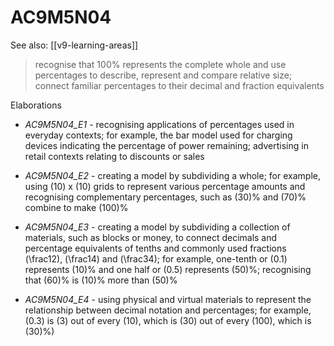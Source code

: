 
# AC9M5N04 

See also: [[v9-learning-areas]]

> recognise that 100% represents the complete whole and use percentages to describe, represent and compare relative size; connect familiar percentages to their decimal and fraction equivalents

Elaborations


- _AC9M5N04_E1_ - recognising applications of percentages used in everyday contexts; for example, the bar model used for charging devices indicating the percentage of power remaining; advertising in retail contexts relating to discounts or sales

- _AC9M5N04_E2_ - creating a model by subdividing a whole; for example, using \(10\) x \(10\) grids to represent various percentage amounts and recognising complementary percentages, such as \(30\)% and \(70\)% combine to make \(100\)%

- _AC9M5N04_E3_ - creating a model by subdividing a collection of materials, such as blocks or money, to connect decimals and percentage equivalents of tenths and commonly used fractions \(\frac12\), \(\frac14\) and \(\frac34\); for example, one-tenth or \(0.1\) represents \(10\)% and one half or \(0.5\) represents \(50\)%; recognising that \(60\)% is \(10\)% more than \(50\)%

- _AC9M5N04_E4_ - using physical and virtual materials to represent the relationship between decimal notation and percentages; for example, \(0.3\) is \(3\) out of every \(10\), which is \(30\) out of every \(100\), which is \(30\)%)
